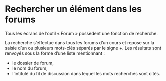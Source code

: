 # Rechercher un élément dans les forums

Tous les écrans de l’outil « Forum » possèdent une fonction de recherche.

La recherche s’effectue dans tous les forums d’un cours et repose sur la saisie d’un ou plusieurs mots-clés séparés par le signe +. Les résultats sont renvoyés sous la forme d’une liste mentionnant :

* le dossier de forum,
* le nom du forum,
* l’intitulé du fil de discussion dans lequel les mots recherchés sont cités.

